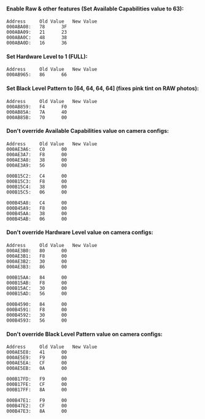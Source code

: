 #### Enable Raw & other features (Set Available Capabilities value to 63):
	Address		Old Value	New Value
	000ABA08:	78		3F
	000ABA09:	21		23
	000ABA0C:	48		38
	000ABA0D:	16		36

#### Set Hardware Level to 1 (FULL):
	Address		Old Value	New Value
	000AB965:	86		66

#### Set Black Level Pattern to [64, 64, 64, 64] (fixes pink tint on RAW photos):
	Address		Old Value	New Value
	000AB859:	F4		F0
	000AB85A:	7A		40
	000AB85B:	70		00

#### Don't override Available Capabilities value on camera configs:
	Address		Old Value	New Value
	000AE3A6:	C0		00
	000AE3A7:	F8		00
	000AE3A8:	38		00
	000AE3A9:	56		00

	000B15C2:	C4		00
	000B15C3:	F8		00
	000B15C4:	38		00
	000B15C5:	06		00

	000B45A8:	C4		00
	000B45A9:	F8		00
	000B45AA:	38		00
	000B45AB:	06		00

#### Don't override Hardware Level value on camera configs:
	Address		Old Value	New Value
	000AE3B0:	80		00
	000AE3B1:	F8		00
	000AE3B2:	30		00
	000AE3B3:	86		00

	000B15AA:	84		00
	000B15AB:	F8		00
	000B15AC:	30		00
	000B15AD:	56		00

	000B4590:	84		00
	000B4591:	F8		00
	000B4592:	30		00
	000B4593:	56		00

#### Don't override Black Level Pattern value on camera configs:
	Address		Old Value	New Value
	000AE5E8:	41		00
	000AE5E9:	F9		00
	000AE5EA:	CF		00
	000AE5EB:	0A		00

	000B17FD:	F9		00
	000B17FE:	CF		00
	000B17FF:	8A		00

	000B47E1:	F9		00
	000B47E2:	CF		00
	000B47E3:	8A		00